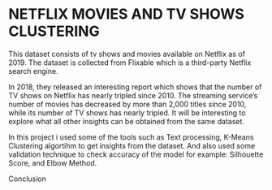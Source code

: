 # NETFLIX MOVIES AND TV SHOWS CLUSTERING

This dataset consists of tv shows and movies available on Netflix as of 2019. The dataset is collected from Flixable which is a third-party Netflix search engine.

In 2018, they released an interesting report which shows that the number of TV shows on Netflix has nearly tripled since 2010. The streaming service’s number of movies has decreased by more than 2,000 titles since 2010, while its number of TV shows has nearly tripled. It will be interesting to explore what all other insights can be obtained from the same dataset.

In this project i used some of the tools such as Text processing, K-Means Clustering algortihm to get insights from the dataset. And also used some validation technique to check accuracy of the model for example: Silhouette Score, and Elbow Method.  

Conclusion


